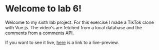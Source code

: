 # Welcome to lab 6!
Welcome to my sixth lab project.
For this exercise I made a TikTok clone with Vue.js. The video's are fetched from a local database and the comments from a comments API.

If you want to see it live, [here](https://dev-5-portfolio-coral.vercel.app/#) is a link to a live-preview.
